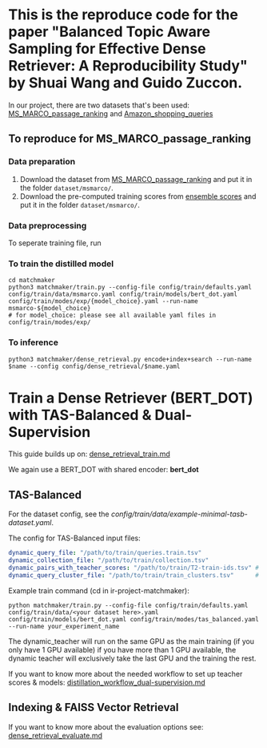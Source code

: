 # This is the reproduce code for the paper "Balanced Topic Aware Sampling for Effective Dense Retriever: A Reproducibility Study" by Shuai Wang and Guido Zuccon.


In our project, there are two datasets that's been used: [MS_MARCO_passage_ranking](https://microsoft.github.io/msmarco/Datasets.html) and [Amazon_shopping_queries](https://github.com/amazon-science/esci-data)

## To reproduce for MS_MARCO_passage_ranking

### Data preparation
1. Download the dataset from [MS_MARCO_passage_ranking](https://microsoft.github.io/msmarco/Datasets.html) and put it in the folder `dataset/msmarco/`.
2. Download the pre-computed training scores from [ensemble scores](https://zenodo.org/record/4068216) and put it in the folder `dataset/msmarco/`.

### Data preprocessing
To seperate training file, run

### To train the distilled model
````
cd matchmaker
python3 matchmaker/train.py --config-file config/train/defaults.yaml config/train/data/msmarco.yaml config/train/models/bert_dot.yaml config/train/modes/exp/{model_choice}.yaml --run-name msmarco-${model_choice}
# for model_choice: please see all available yaml files in config/train/modes/exp/
````

### To inference
````
python3 matchmaker/dense_retrieval.py encode+index+search --run-name $name --config config/dense_retrieval/$name.yaml

````





# Train a Dense Retriever (BERT_DOT) with TAS-Balanced & Dual-Supervision

This guide builds up on: [dense_retrieval_train.md](dense_retrieval_train.md)

We again use a BERT_DOT with shared encoder: **bert_dot**

## TAS-Balanced

For the dataset config, see the *config/train/data/example-minimal-tasb-dataset.yaml*.

The config for TAS-Balanced input files:
````yaml
dynamic_query_file: "/path/to/train/queries.train.tsv"
dynamic_collection_file: "/path/to/train/collection.tsv"
dynamic_pairs_with_teacher_scores: "/path/to/train/T2-train-ids.tsv" # output of matchmaker/distillation/teacher_textscore_to_ids.py (from single model pairwise scores or the ensemble)
dynamic_query_cluster_file: "/path/to/train/train_clusters.tsv"      # generate it with matchmaker/distillation/query_clusterer.py (and a baseline dense retrieval model)
````

Example train command (cd in ir-project-matchmaker):
````
python matchmaker/train.py --config-file config/train/defaults.yaml config/train/data/<your dataset here>.yaml config/train/models/bert_dot.yaml config/train/modes/tas_balanced.yaml --run-name your_experiment_name
````

The dynamic_teacher will run on the same GPU as the main training (if you only have 1 GPU available) if you have more than 1 GPU available, the dynamic teacher will exclusively take the last GPU and the training the rest.


If you want to know more about the needed workflow to set up teacher scores & models: [distillation_workflow_dual-supervision.md](distillation_workflow_dual-supervision.md)

## Indexing & FAISS Vector Retrieval

If you want to know more about the evaluation options see: [dense_retrieval_evaluate.md](dense_retrieval_evaluate.md)